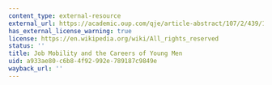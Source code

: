 ```yaml
---
content_type: external-resource
external_url: https://academic.oup.com/qje/article-abstract/107/2/439/1838303
has_external_license_warning: true
license: https://en.wikipedia.org/wiki/All_rights_reserved
status: ''
title: Job Mobility and the Careers of Young Men
uid: a933ae80-c6b8-4f92-992e-789187c9849e
wayback_url: ''
---
```

